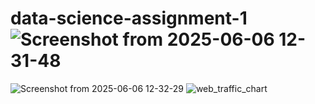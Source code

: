 # data-science-assignment-1![Screenshot from 2025-06-06 12-31-48](https://github.com/user-attachments/assets/102854a9-2531-4d86-b089-d0090da4b949)
![Screenshot from 2025-06-06 12-32-29](https://github.com/user-attachments/assets/81c62476-cf6c-465c-8220-a58d73453b4c)
![web_traffic_chart](https://github.com/user-attachments/assets/0f9194e3-11c3-4b9f-8229-27a83b521622)
